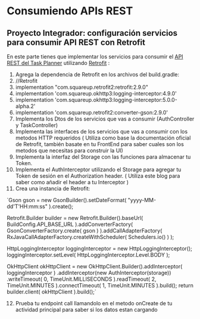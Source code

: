 # Consumiendo APIs REST

## Proyecto Integrador: configuración servicios para consumir API REST con Retrofit

En este parte tienes que implementar los servicios para consumir el [API REST del Task Planner](https://www.getpostman.com/collections/db560137d81fc4e1c571) utilizando [Retrofit](https://square.github.io/retrofit/) :

1. Agrega la dependencia de Retrofit en los archivos del build.gradle:
2. //Retrofit
3. implementation "com.squareup.retrofit2:retrofit:2.9.0"
4. implementation 'com.squareup.okhttp3:logging-interceptor:4.9.0'
5. implementation 'com.squareup.okhttp3:logging-interceptor:5.0.0-alpha.2'
6. implementation 'com.squareup.retrofit2:converter-gson:2.9.0'
7. Implementa los Dtos de los servicios que vas a consumir (AuthController y TaskController)
8. Implementa las interfaces de los servicios que vas a consumir con los metodos HTTP requeridos ( Utiliza como base la documentación oficial de Retrofit, también basate en tu FrontEnd para saber cuales son los metodos que necesitas para construir la UI)
9. Implementa la interfaz del Storage con las funciones para almacenar tu Token.
10. Implementa el AuthInterceptor utilizando el Storage para agregar tu Token de sesión en el Authorization header. ( Utiliza este blog para saber como añadir el header a tu Interceptor )
11. Crea una instancia de Retrofit:

`Gson gson = new GsonBuilder().setDateFormat( "yyyy-MM-dd'T'HH:mm:ss" ).create();

Retrofit.Builder builder = new Retrofit.Builder().baseUrl( BuildConfig.API_BASE_URL ).addConverterFactory( GsonConverterFactory.create( gson ) ).addCallAdapterFactory( RxJavaCallAdapterFactory.createWithScheduler( Schedulers.io() ) );

HttpLoggingInterceptor loggingInterceptor = new HttpLoggingInterceptor(); loggingInterceptor.setLevel( HttpLoggingInterceptor.Level.BODY );

OkHttpClient okHttpClient = new OkHttpClient.Builder().addInterceptor( loggingInterceptor ) .addInterceptor(new AuthInterceptor(storage)) .writeTimeout( 0, TimeUnit.MILLISECONDS ).readTimeout( 2, TimeUnit.MINUTES ).connectTimeout( 1, TimeUnit.MINUTES ).build(); return builder.client( okHttpClient ).build();`

12. Prueba tu endpoint call llamandolo en el metodo onCreate de tu actividad principal para saber si los datos estan cargando